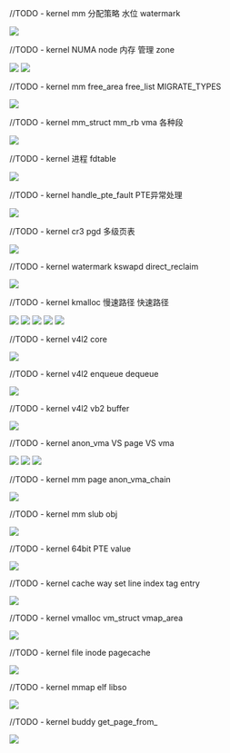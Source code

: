 



//TODO - kernel mm 分配策略 水位 watermark

![](images/20240301171748.png)


//TODO - kernel NUMA node 内存 管理 zone

![](images/20240307141638.png)
![](images/20240301171946.png)


//TODO - kernel mm free_area free_list MIGRATE_TYPES

![](images/20240312134739.png)


//TODO - kernel mm_struct mm_rb vma 各种段

![](images/20240305110437.png)


//TODO - kernel 进程 fdtable

![](images/20240305112625.png)


//TODO - kernel handle_pte_fault PTE异常处理

![](images/20240306170046.png)

//TODO - kernel cr3 pgd 多级页表

![](images/20240307135028.png)


//TODO - kernel watermark kswapd direct_reclaim

![](images/20240307144013.png)

//TODO - kernel kmalloc 慢速路径 快速路径

![](images/20240307151726.png)
![](images/20240307154330.png)
![](images/20240307155000.png)
![](images/20240307155138.png)
![](images/20240307155252.png)


//TODO - kernel v4l2 core

![](images/20240318144159.png)


//TODO - kernel v4l2 enqueue dequeue

![](images/20240318170007.png)


//TODO - kernel v4l2 vb2 buffer

![](images/20240319112437.png)


//TODO - kernel anon_vma VS page VS vma

![](images/20240321170638.png)
![](images/20240321170833.png)
![](images/20240321170909.png)



//TODO - kernel mm page anon_vma_chain

![](images/20240327151322.png)



//TODO - kernel mm slub obj

![](images/20240328141649.png)


//TODO - kernel 64bit PTE value

![](images/20240329112728.png)

//TODO - kernel cache way set line index tag entry

![](images/20240410150120.png)

//TODO - kernel vmalloc vm_struct vmap_area

![](images/20240418110932.png)


//TODO - kernel file inode pagecache

![](images/20240423102641.png)


//TODO - kernel mmap elf libso

![](images/20240423102943.png)


//TODO - kernel buddy get_page_from_

![](images/20240423143454.png)

